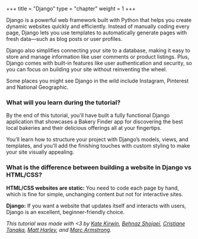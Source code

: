+++
title = "Django"
type = "chapter"
weight = 1
+++

Django is a powerful web framework built with Python that helps you create dynamic websites quickly and efficiently. Instead of manually coding every page, Django lets you use templates to automatically generate pages with fresh data—such as blog posts or user profiles.

Django also simplifies connecting your site to a database, making it easy to store and manage information like user comments or product listings. Plus, Django comes with built-in features like user authentication and security, so you can focus on building your site without reinventing the wheel.

Some places you might see Django in the wild include Instagram, Pinterest and National Geographic.

### What will you learn during the tutorial?

By the end of this tutorial, you'll have built a fully functional Django application that showcases a Bakery Finder app for discovering the best local bakeries and their delicious offerings all at your fingertips.

You’ll learn how to structure your project with Django’s models, views, and templates, and you'll add the finishing touches with custom styling to make your site visually appealing. 

### What is the difference between building a website in Django vs HTML/CSS?

**HTML/CSS websites are static:** You need to code each page by hand, which is fine for simple, unchanging content but not for interactive sites.

**Django:** If you want a website that updates itself and interacts with users, Django is an excellent, beginner-friendly choice.


_This tutorial was made with <3 by [Kate Kirwin](https://github.com/katekirwin), [Behnaz Shojaei](https://github.com/BehnazShojaei), [Cristiane Tanaka](https://github.com/cristianetanaka), [Matt Harley](https://github.com/mattharley), and [Marc Armstrong](https://github.com/neronymous)._
